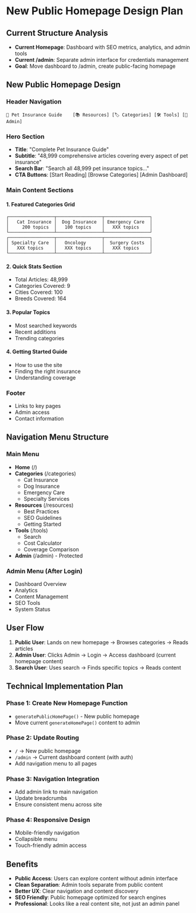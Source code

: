 # New Public Homepage Design Plan

## Current Structure Analysis
- **Current Homepage**: Dashboard with SEO metrics, analytics, and admin tools
- **Current /admin**: Separate admin interface for credentials management
- **Goal**: Move dashboard to /admin, create public-facing homepage

## New Public Homepage Design

### Header Navigation
```
🐾 Pet Insurance Guide    [📚 Resources] [🏷️ Categories] [🛠️ Tools] [👤 Admin]
```

### Hero Section
- **Title**: "Complete Pet Insurance Guide"
- **Subtitle**: "48,999 comprehensive articles covering every aspect of pet insurance"
- **Search Bar**: "Search all 48,999 pet insurance topics..."
- **CTA Buttons**: [Start Reading] [Browse Categories] [Admin Dashboard]

### Main Content Sections

#### 1. **Featured Categories Grid**
```
┌─────────────────┬─────────────────┬─────────────────┐
│   Cat Insurance │  Dog Insurance  │ Emergency Care  │
│     200 topics  │   100 topics    │   XXX topics    │
└─────────────────┴─────────────────┴─────────────────┘
┌─────────────────┬─────────────────┬─────────────────┐
│ Specialty Care  │   Oncology      │  Surgery Costs  │
│   XXX topics    │   XXX topics    │   XXX topics    │
└─────────────────┴─────────────────┴─────────────────┘
```

#### 2. **Quick Stats Section**
- Total Articles: 48,999
- Categories Covered: 9
- Cities Covered: 100
- Breeds Covered: 164

#### 3. **Popular Topics**
- Most searched keywords
- Recent additions
- Trending categories

#### 4. **Getting Started Guide**
- How to use the site
- Finding the right insurance
- Understanding coverage

### Footer
- Links to key pages
- Admin access
- Contact information

## Navigation Menu Structure

### Main Menu
- **Home** (/)
- **Categories** (/categories)
  - Cat Insurance
  - Dog Insurance  
  - Emergency Care
  - Specialty Services
- **Resources** (/resources)
  - Best Practices
  - SEO Guidelines
  - Getting Started
- **Tools** (/tools)
  - Search
  - Cost Calculator
  - Coverage Comparison
- **Admin** (/admin) - Protected

### Admin Menu (After Login)
- Dashboard Overview
- Analytics
- Content Management
- SEO Tools
- System Status

## User Flow
1. **Public User**: Lands on new homepage → Browses categories → Reads articles
2. **Admin User**: Clicks Admin → Login → Access dashboard (current homepage content)
3. **Search User**: Uses search → Finds specific topics → Reads content

## Technical Implementation Plan

### Phase 1: Create New Homepage Function
- `generatePublicHomePage()` - New public homepage
- Move current `generateHomePage()` content to admin

### Phase 2: Update Routing
- `/` → New public homepage
- `/admin` → Current dashboard content (with auth)
- Add navigation menu to all pages

### Phase 3: Navigation Integration
- Add admin link to main navigation
- Update breadcrumbs
- Ensure consistent menu across site

### Phase 4: Responsive Design
- Mobile-friendly navigation
- Collapsible menu
- Touch-friendly admin access

## Benefits
- **Public Access**: Users can explore content without admin interface
- **Clean Separation**: Admin tools separate from public content
- **Better UX**: Clear navigation and content discovery
- **SEO Friendly**: Public homepage optimized for search engines
- **Professional**: Looks like a real content site, not just an admin panel
